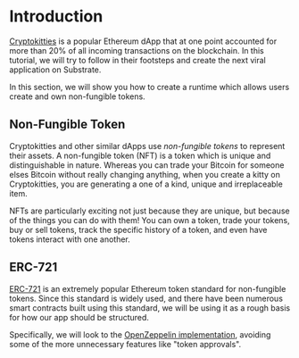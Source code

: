 Introduction
===

[Cryptokitties](https://www.cryptokitties.co/) is a popular Ethereum dApp that at one point accounted for more than 20% of all incoming transactions on the blockchain. In this tutorial, we will try to follow in their footsteps and create the next viral application on Substrate.

In this section, we will show you how to create a runtime which allows users create and own non-fungible tokens.

## Non-Fungible Token

Cryptokitties and other similar dApps use *non-fungible tokens* to represent their assets. A non-fungible token (NFT) is a token which is unique and distinguishable in nature. Whereas you can trade your Bitcoin for someone elses Bitcoin without really changing anything, when you create a kitty on Cryptokitties, you are generating a one of a kind, unique and irreplaceable item.

NFTs are particularly exciting not just because they are unique, but because of the things you can do with them! You can own a token, trade your tokens, buy or sell tokens, track the specific history of a token, and even have tokens interact with one another.

## ERC-721

[ERC-721](http://erc721.org/) is an extremely popular Ethereum token standard for non-fungible tokens. Since this standard is widely used, and there have been numerous smart contracts built using this standard, we will be using it as a rough basis for how our app should be structured.

Specifically, we will look to the [OpenZeppelin implementation](https://github.com/OpenZeppelin/openzeppelin-solidity/blob/master/contracts/token/ERC721/ERC721.sol), avoiding some of the more unnecessary features like "token approvals".

